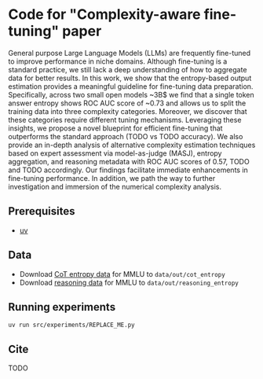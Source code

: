 # Code for "Complexity-aware fine-tuning" paper

General purpose Large Language Models (LLMs) are frequently fine-tuned to improve performance in niche domains. Although fine-tuning is a standard practice, we still lack a deep understanding of how to aggregate data for better results. In this work, we show that the entropy-based output estimation provides a meaningful guideline for fine-tuning data preparation. Specifically, across two small open models ~3B$ we find that a single token answer entropy shows ROC AUC score of ~0.73 and allows us to split the training data into three complexity categories. Moreover, we discover that these categories require different tuning mechanisms. Leveraging these insights, we propose a novel blueprint for efficient fine-tuning that outperforms the standard approach (TODO vs TODO accuracy). We also provide an in-depth analysis of alternative complexity estimation techniques based on expert assessment via model-as-judge (MASJ), entropy aggregation, and reasoning metadata with ROC AUC scores of 0.57, TODO and TODO accordingly. Our findings facilitate immediate enhancements in fine-tuning performance. In addition, we path the way to further investigation and immersion of the numerical complexity analysis.

## Prerequisites

- [uv](https://docs.astral.sh/uv/)

## Data

- Download [CoT entropy data](https://huggingface.co/datasets/LabARSS/MMLU-Pro-chain-of-thought-entropy) for MMLU to `data/out/cot_entropy`
- Download [reasoning data](https://huggingface.co/datasets/LabARSS/MMLU-Pro-reasoning-entropy-Qwen3-8B) for MMLU to `data/out/reasoning_entropy`

## Running experiments

`uv run src/experiments/REPLACE_ME.py`

## Cite

TODO